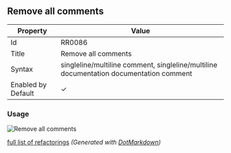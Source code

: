 ## Remove all comments

| Property           | Value                                                                                  |
| ------------------ | -------------------------------------------------------------------------------------- |
| Id                 | RR0086                                                                                 |
| Title              | Remove all comments                                                                    |
| Syntax             | singleline/multiline comment, singleline/multiline documentation documentation comment |
| Enabled by Default | &#x2713;                                                                               |

### Usage

![Remove all comments](../../images/refactorings/RemoveAllComments.png)

[full list of refactorings](Refactorings.md)
*\(Generated with [DotMarkdown](http://github.com/JosefPihrt/DotMarkdown)\)*